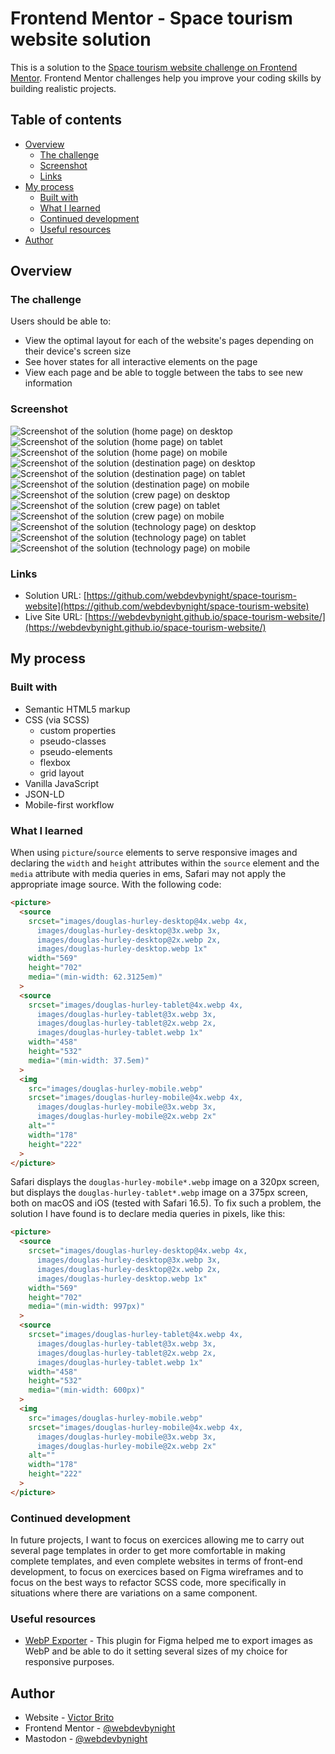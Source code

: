 # Frontend Mentor - Space tourism website solution

This is a solution to the [Space tourism website challenge on Frontend Mentor](https://www.frontendmentor.io/challenges/space-tourism-multipage-website-gRWj1URZ3). Frontend Mentor challenges help you improve your coding skills by building realistic projects. 

## Table of contents

- [Overview](#overview)
  - [The challenge](#the-challenge)
  - [Screenshot](#screenshot)
  - [Links](#links)
- [My process](#my-process)
  - [Built with](#built-with)
  - [What I learned](#what-i-learned)
  - [Continued development](#continued-development)
  - [Useful resources](#useful-resources)
- [Author](#author)

## Overview

### The challenge

Users should be able to:

- View the optimal layout for each of the website's pages depending on their device's screen size
- See hover states for all interactive elements on the page
- View each page and be able to toggle between the tabs to see new information

### Screenshot

![Screenshot of the solution (home page) on desktop](./screenshot-1.jpg)
![Screenshot of the solution (home page) on tablet](./screenshot-2.jpg)
![Screenshot of the solution (home page) on mobile](./screenshot-3.jpg)
![Screenshot of the solution (destination page) on desktop](./screenshot-4.jpg)
![Screenshot of the solution (destination page) on tablet](./screenshot-5.jpg)
![Screenshot of the solution (destination page) on mobile](./screenshot-6.jpg)
![Screenshot of the solution (crew page) on desktop](./screenshot-7.jpg)
![Screenshot of the solution (crew page) on tablet](./screenshot-8.jpg)
![Screenshot of the solution (crew page) on mobile](./screenshot-9.jpg)
![Screenshot of the solution (technology page) on desktop](./screenshot-10.jpg)
![Screenshot of the solution (technology page) on tablet](./screenshot-11.jpg)
![Screenshot of the solution (technology page) on mobile](./screenshot-12.jpg)

### Links

- Solution URL: [https://github.com/webdevbynight/space-tourism-website](https://github.com/webdevbynight/space-tourism-website)
- Live Site URL: [https://webdevbynight.github.io/space-tourism-website/](https://webdevbynight.github.io/space-tourism-website/)

## My process

### Built with

- Semantic HTML5 markup
- CSS (via SCSS)
  - custom properties
  - pseudo-classes
  - pseudo-elements
  - flexbox
  - grid layout
- Vanilla JavaScript
- JSON-LD
- Mobile-first workflow

### What I learned

When using `picture`/`source` elements to serve responsive images and declaring the `width` and `height` attributes within the `source` element and the `media` attribute with media queries in ems, Safari may not apply the appropriate image source. With the following code:
```html
<picture>
  <source
    srcset="images/douglas-hurley-desktop@4x.webp 4x,
      images/douglas-hurley-desktop@3x.webp 3x,
      images/douglas-hurley-desktop@2x.webp 2x,
      images/douglas-hurley-desktop.webp 1x"
    width="569"
    height="702"
    media="(min-width: 62.3125em)"
  >
  <source
    srcset="images/douglas-hurley-tablet@4x.webp 4x,
      images/douglas-hurley-tablet@3x.webp 3x,
      images/douglas-hurley-tablet@2x.webp 2x,
      images/douglas-hurley-tablet.webp 1x"
    width="458"
    height="532"
    media="(min-width: 37.5em)"
  >
  <img
    src="images/douglas-hurley-mobile.webp"
    srcset="images/douglas-hurley-mobile@4x.webp 4x,
      images/douglas-hurley-mobile@3x.webp 3x,
      images/douglas-hurley-mobile@2x.webp 2x"
    alt=""
    width="178"
    height="222"
  >
</picture>
```
Safari displays the `douglas-hurley-mobile*.webp` image on a 320px screen, but displays the `douglas-hurley-tablet*.webp` image on a 375px screen, both on macOS and iOS (tested with Safari 16.5). To fix such a problem, the solution I have found is to declare media queries in pixels, like this:
```html
<picture>
  <source
    srcset="images/douglas-hurley-desktop@4x.webp 4x,
      images/douglas-hurley-desktop@3x.webp 3x,
      images/douglas-hurley-desktop@2x.webp 2x,
      images/douglas-hurley-desktop.webp 1x"
    width="569"
    height="702"
    media="(min-width: 997px)"
  >
  <source
    srcset="images/douglas-hurley-tablet@4x.webp 4x,
      images/douglas-hurley-tablet@3x.webp 3x,
      images/douglas-hurley-tablet@2x.webp 2x,
      images/douglas-hurley-tablet.webp 1x"
    width="458"
    height="532"
    media="(min-width: 600px)"
  >
  <img
    src="images/douglas-hurley-mobile.webp"
    srcset="images/douglas-hurley-mobile@4x.webp 4x,
      images/douglas-hurley-mobile@3x.webp 3x,
      images/douglas-hurley-mobile@2x.webp 2x"
    alt=""
    width="178"
    height="222"
  >
</picture>
```

### Continued development

In future projects, I want to focus on exercices allowing me to carry out several page templates in order to get more comfortable in making complete templates, and even complete websites in terms of front-end development, to focus on exercices based on Figma wireframes and to focus on the best ways to refactor SCSS code, more specifically in situations where there are variations on a same component.

### Useful resources

- [WebP Exporter](https://www.figma.com/community/plugin/1181873200384736932/WebP-Exporter) - This plugin for Figma helped me to export images as WebP and be able to do it setting several sizes of my choice for responsive purposes.

## Author

- Website - [Victor Brito](https://victor-brito.dev)
- Frontend Mentor - [@webdevbynight](https://www.frontendmentor.io/profile/webdevbynight)
- Mastodon - [@webdevbynight](https://mastodon.social/@webdevbynight)
